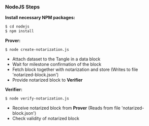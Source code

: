 ### NodeJS Steps
**Install necessary NPM packages:**
```sh
$ cd nodejs
$ npm install
```

**Prover:**
```sh
$ node create-notarization.js
```
- Attach dataset to the Tangle in a data block
- Wait for milestone confirmation of the block
- Fetch block together with notarization and store (Writes to file 'notarized-block.json')
- Provide notarized block to **Verifier**

**Verifier:**
```sh
$ node verify-notarization.js
```
- Receive notarized block from **Prover** (Reads from file 'notarized-block.json')
- Check validity of notarized block
